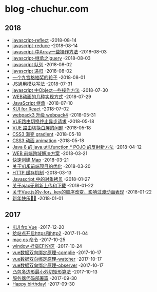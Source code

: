 # blog -chuchur.com   

## 2018
- [javascript-reflect](https://chuchur.com/article/js-reflect)  -2018-08-14
- [javascript-reduce](https://chuchur.com/article/js-reduce)  -2018-08-14
- [javascript-中Array一些操作方法](https://chuchur.com/article/js-array-methods)  -2018-08-03
- [javascript-继承之jquery](https://chuchur.com/article/js-extend-jquery)  -2018-08-03
- [javascript 队列](https://chuchur.com/article/js-queue)  -2018-08-02
- [javascript 递归](https://chuchur.com/article/js-recursion)  -2018-08-02
- [一个九宫格抽奖的轮子](https://chuchur.com/article/luckdraw)  -2018-08-01
- [JS通用模块写法](https://chuchur.com/article/js-module)  -2018-07-31
- [javascript 中Object一些操作方法](https://chuchur.com/article/javascript-object-method)  -2018-07-30
- [WEB动画的几种实现方式](https://chuchur.com/article/web-animation)  -2018-07-29
- [JavaScript 继承](https://chuchur.com/article/javascript-extends)  -2018-07-10
- [KUI for React](https://chuchur.com/article/kui-react)  -2018-07-02
- [webpack3 升级 webpack4](https://chuchur.com/article/vue-webpack3-to-webpack4)  -2018-05-31
- [VUE路由切换终止异步请求](https://chuchur.com/article/vue-router-request-abort)  -2018-05-18
- [VUE 路由切换白屏的问题](https://chuchur.com/article/vue-router-white-screen)  -2018-05-18
- [CSS3 渐变 gradient](https://chuchur.com/article/css3-gradient)  -2018-05-18
- [CSS3 动画 animation](https://chuchur.com/article/css3-animation)  -2018-05-18
- [Java 8 的 java.util.function.*   POJO 的反射新方法](https://chuchur.com/article/java8-function-reflection)  -2018-04-12
- [WEB 前端跨域解决方案](https://chuchur.com/article/web-cross-domain)  -2018-03-21
- [快速创建 Map](https://chuchur.com/article/create-map-quickly)  -2018-03-21
- [关于VUE前端项目的优化](https://chuchur.com/article/vue-code-optimization)  -2018-03-20
- [HTTP 缓存机制](https://chuchur.com/article/http-cache)  -2018-03-13
- [Javascript 中的对象拷贝](https://chuchur.com/article/js-object-copy)  -2018-01-27
- [关于ajax无刷新上传和下载](https://chuchur.com/article/ajax-upload-download)  -2018-01-22
- [关于Vue.js的v-for，key的顺序改变，影响过渡动画表现](https://chuchur.com/article/vue-v-for-transition)  -2018-01-22
- [新年快乐🎈🎈](https://chuchur.com/article/happy-new-year)  -2018-01-01

## 2017
- [KUI fro Vue](https://chuchur.com/article/vue-kui)  -2017-12-20
- [给站点开启https和http2](https://chuchur.com/article/web-https-http2)  -2017-11-04
- [mac os 命令](https://chuchur.com/article/macos-command)  -2017-10-25
- [window 挂载EFI分区](https://chuchur.com/article/window-load-efi)  -2017-10-24
- [vue数据双向绑定原理-complie](https://chuchur.com/article/vue-mvvm-complie)  -2017-10-17
- [vue数据双向绑定原理-watcher](https://chuchur.com/article/vue-mvvm-watcher)  -2017-10-17
- [vue数据双向绑定原理-observer](https://chuchur.com/article/vue-mvvm-observer)  -2017-10-17
- [凸包多边形最小外切矩形算法](https://chuchur.com/article/polygon-min-rect)  -2017-10-13
- [服务器代码部署篇](https://chuchur.com/article/server-init-build)  -2017-09-30
- [Happy birthday!](https://chuchur.com/article/happy-birthday)  -2017-09-30
